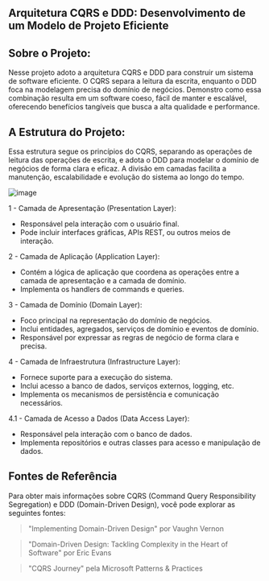 ## Arquitetura CQRS e DDD: Desenvolvimento de um Modelo de Projeto Eficiente

## Sobre o Projeto:
Nesse projeto adoto a arquitetura CQRS e DDD para construir um sistema de software eficiente. 
O CQRS separa a leitura da escrita, enquanto o DDD foca na modelagem precisa do domínio de negócios. Demonstro como essa combinação resulta em um software coeso, fácil de manter e escalável, oferecendo benefícios tangíveis que busca a alta qualidade e performance.

## A Estrutura do Projeto:
Essa estrutura segue os princípios do CQRS, separando as operações de leitura das operações de escrita, e adota o DDD para modelar o domínio de negócios de forma clara e eficaz. A divisão em camadas facilita a manutenção, escalabilidade e evolução do sistema ao longo do tempo.

![image](https://github.com/devmarcelomonteiro/ProjetoModelo/assets/123243337/a6ed3136-27de-46f4-9853-4147f5cc189d)

1 - Camada de Apresentação (Presentation Layer): 
* Responsável pela interação com o usuário final. 
* Pode incluir interfaces gráficas, APIs REST, ou outros meios de interação.

2 - Camada de Aplicação (Application Layer): 
* Contém a lógica de aplicação que coordena as operações entre a camada de apresentação e a camada de domínio.
* Implementa os handlers de commands e queries.

3 - Camada de Domínio (Domain Layer):
* Foco principal na representação do domínio de negócios.
* Inclui entidades, agregados, serviços de domínio e eventos de domínio.
* Responsável por expressar as regras de negócio de forma clara e precisa.

4 - Camada de Infraestrutura (Infrastructure Layer):
* Fornece suporte para a execução do sistema.
* Inclui acesso a banco de dados, serviços externos, logging, etc.
* Implementa os mecanismos de persistência e comunicação necessários.

4.1 - Camada de Acesso a Dados (Data Access Layer):
* Responsável pela interação com o banco de dados.
* Implementa repositórios e outras classes para acesso e manipulação de dados.

## Fontes de Referência
Para obter mais informações sobre CQRS (Command Query Responsibility Segregation) e DDD (Domain-Driven Design), você pode explorar as seguintes fontes:

>"Implementing Domain-Driven Design" por Vaughn Vernon

>"Domain-Driven Design: Tackling Complexity in the Heart of Software" por Eric Evans

>"CQRS Journey" pela Microsoft Patterns & Practices
